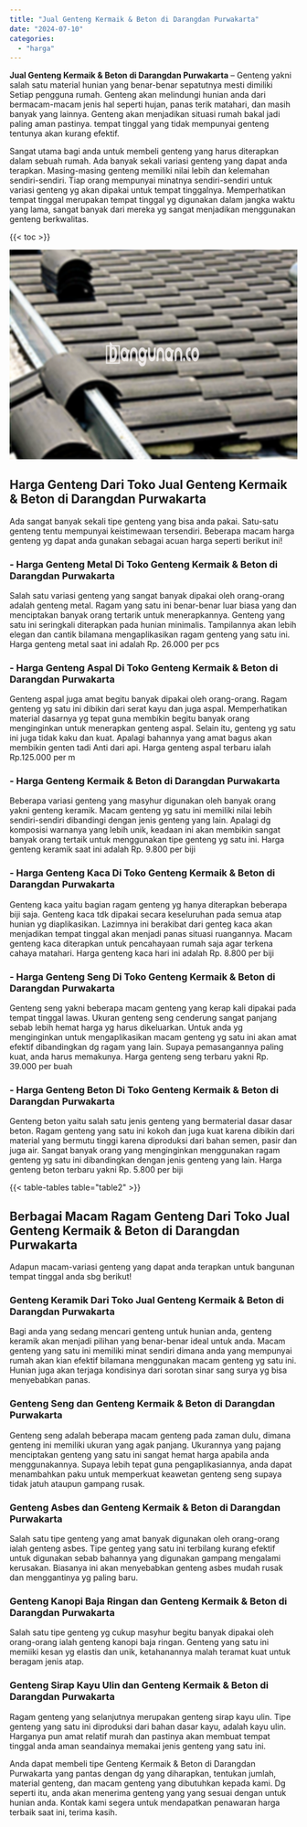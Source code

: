 ```yaml
---
title: "Jual Genteng Kermaik & Beton di Darangdan Purwakarta"
date: "2024-07-10"
categories: 
  - "harga"
---
```


**Jual Genteng Kermaik & Beton di Darangdan Purwakarta** – Genteng yakni salah satu material hunian yang benar-benar sepatutnya mesti dimiliki Setiap pengguna rumah. Genteng akan melindungi hunian anda dari bermacam-macam jenis hal seperti hujan, panas terik matahari, dan masih banyak yang lainnya. Genteng akan menjadikan situasi rumah bakal jadi paling aman pastinya. tempat tinggal yang tidak mempunyai genteng tentunya akan kurang efektif.

Sangat utama bagi anda untuk membeli genteng yang harus diterapkan dalam sebuah rumah. Ada banyak sekali variasi genteng yang dapat anda terapkan. Masing-masing genteng memiliki nilai lebih dan kelemahan sendiri-sendiri. Tiap orang mempunyai minatnya sendiri-sendiri untuk variasi genteng yg akan dipakai untuk tempat tinggalnya. Memperhatikan tempat tinggal merupakan tempat tinggal yg digunakan dalam jangka waktu yang lama, sangat banyak dari mereka yg sangat menjadikan menggunakan genteng berkwalitas.

{{< toc >}}

![Jual Genteng Kermaik & Beton di Darangdan Purwakarta](/images/genteng-minimalis-murah06.png)

## Harga Genteng Dari Toko Jual Genteng Kermaik & Beton di Darangdan Purwakarta

Ada sangat banyak sekali tipe genteng yang bisa anda pakai. Satu-satu genteng tentu mempunyai keistimewaan tersendiri. Beberapa macam harga genteng yg dapat anda gunakan sebagai acuan harga seperti berikut ini!

### \- Harga Genteng Metal Di Toko Genteng Kermaik & Beton di Darangdan Purwakarta

Salah satu variasi genteng yang sangat banyak dipakai oleh orang-orang adalah genteng metal. Ragam yang satu ini benar-benar luar biasa yang dan menciptakan banyak orang tertarik untuk menerapkannya. Genteng yang satu ini seringkali diterapkan pada hunian minimalis. Tampilannya akan lebih elegan dan cantik bilamana mengaplikasikan ragam genteng yang satu ini. Harga genteng metal saat ini adalah Rp. 26.000 per pcs

### \- Harga Genteng Aspal Di Toko Genteng Kermaik & Beton di Darangdan Purwakarta

Genteng aspal juga amat begitu banyak dipakai oleh orang-orang. Ragam genteng yg satu ini dibikin dari serat kayu dan juga aspal. Memperhatikan material dasarnya yg tepat guna membikin begitu banyak orang menginginkan untuk menerapkan genteng aspal. Selain itu, genteng yg satu ini juga tidak kaku dan kuat. Apalagi bahannya yang amat bagus akan membikin genten tadi Anti dari api. Harga genteng aspal terbaru ialah Rp.125.000 per m

### \- Harga Genteng Kermaik & Beton di Darangdan Purwakarta

Beberapa variasi genteng yang masyhur digunakan oleh banyak orang yakni genteng keramik. Macam genteng yg satu ini memiliki nilai lebih sendiri-sendiri dibandingi dengan jenis genteng yang lain. Apalagi dg komposisi warnanya yang lebih unik, keadaan ini akan membikin sangat banyak orang tertaik untuk menggunakan tipe genteng yg satu ini. Harga genteng keramik saat ini adalah Rp. 9.800 per biji

### \- Harga Genteng Kaca Di Toko Genteng Kermaik & Beton di Darangdan Purwakarta

Genteng kaca yaitu bagian ragam genteng yg hanya diterapkan beberapa biji saja. Genteng kaca tdk dipakai secara keseluruhan pada semua atap hunian yg diaplikasikan. Lazimnya ini berakibat dari genteg kaca akan menjadikan tempat tinggal akan menjadi panas situasi ruangannya. Macam genteng kaca diterapkan untuk pencahayaan rumah saja agar terkena cahaya matahari. Harga genteng kaca hari ini adalah Rp. 8.800 per biji

### \- Harga Genteng Seng Di Toko Genteng Kermaik & Beton di Darangdan Purwakarta

Genteng seng yakni beberapa macam genteng yang kerap kali dipakai pada tempat tinggal lawas. Ukuran genteng seng cenderung sangat panjang sebab lebih hemat harga yg harus dikeluarkan. Untuk anda yg menginginkan untuk mengaplikasikan macam genteng yg satu ini akan amat efektif dibandingkan dg ragam yang lain. Supaya pemasangannya paling kuat, anda harus memakunya. Harga genteng seng terbaru yakni Rp. 39.000 per buah

### \- Harga Genteng Beton Di Toko Genteng Kermaik & Beton di Darangdan Purwakarta

Genteng beton yaitu salah satu jenis genteng yang bermaterial dasar dasar beton. Ragam genteng yang satu ini kokoh dan juga kuat karena dibikin dari material yang bermutu tinggi karena diproduksi dari bahan semen, pasir dan juga air. Sangat banyak orang yang menginginkan menggunakan ragam genteng yg satu ini dibandingkan dengan jenis genteng yang lain. Harga genteng beton terbaru yakni Rp. 5.800 per biji

{{< table-tables table="table2" >}}

## Berbagai Macam Ragam Genteng Dari Toko Jual Genteng Kermaik & Beton di Darangdan Purwakarta

Adapun macam-variasi genteng yang dapat anda terapkan untuk bangunan tempat tinggal anda sbg berikut!

### Genteng Keramik Dari Toko Jual Genteng Kermaik & Beton di Darangdan Purwakarta

Bagi anda yang sedang mencari genteng untuk hunian anda, genteng keramik akan menjadi pilihan yang benar-benar ideal untuk anda. Macam genteng yang satu ini memiliki minat sendiri dimana anda yang mempunyai rumah akan kian efektif bilamana menggunakan macam genteng yg satu ini. Hunian juga akan terjaga kondisinya dari sorotan sinar sang surya yg bisa menyebabkan panas.

### Genteng Seng dan Genteng Kermaik & Beton di Darangdan Purwakarta

Genteng seng adalah beberapa macam genteng pada zaman dulu, dimana genteng ini memiliki ukuran yang agak panjang. Ukurannya yang pajang menciptakan genteng yang satu ini sangat hemat harga apabila anda menggunakannya. Supaya lebih tepat guna pengaplikasiannya, anda dapat menambahkan paku untuk memperkuat keawetan genteng seng supaya tidak jatuh ataupun gampang rusak.

### Genteng Asbes dan Genteng Kermaik & Beton di Darangdan Purwakarta

Salah satu tipe genteng yang amat banyak digunakan oleh orang-orang ialah genteng asbes. Tipe genteg yang satu ini terbilang kurang efektif untuk digunakan sebab bahannya yang digunakan gampang mengalami kerusakan. Biasanya ini akan menyebabkan genteng asbes mudah rusak dan menggantinya yg paling baru.

### Genteng Kanopi Baja Ringan dan Genteng Kermaik & Beton di Darangdan Purwakarta

Salah satu tipe genteng yg cukup masyhur begitu banyak dipakai oleh orang-orang ialah genteng kanopi baja ringan. Genteng yang satu ini memiiki kesan yg elastis dan unik, ketahanannya malah teramat kuat untuk beragam jenis atap.

### Genteng Sirap Kayu Ulin dan Genteng Kermaik & Beton di Darangdan Purwakarta

Ragam genteng yang selanjutnya merupakan genteng sirap kayu ulin. Tipe genteng yang satu ini diproduksi dari bahan dasar kayu, adalah kayu ulin. Harganya pun amat relatif murah dan pastinya akan membuat tempat tinggal anda aman seandainya memakai jenis genteng yang satu ini.

Anda dapat membeli tipe Genteng Kermaik & Beton di Darangdan Purwakarta yang pantas dengan dg yang diharapkan, tentukan jumlah, material genteng, dan macam genteng yang dibutuhkan kepada kami. Dg seperti itu, anda akan menerima genteng yang yang sesuai dengan untuk hunian anda. Kontak kami segera untuk mendapatkan penawaran harga terbaik saat ini, terima kasih.
